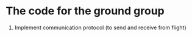 # The code for the ground group

1. Implement communication protocol (to send and receive from flight)
